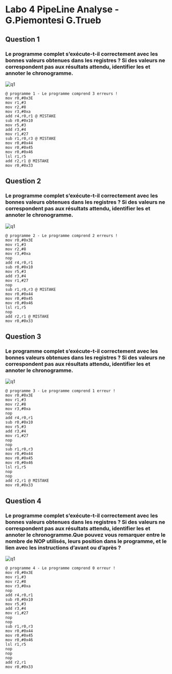 # Labo 4 PipeLine Analyse - G.Piemontesi G.Trueb
## Question 1
### Le programme complet s’exécute-t-il correctement avec les bonnes valeurs obtenues dans les registres ? Si des valeurs ne correspondent pas aux résultats attendu, identifier les et annoter le chronogramme.
![q1](https://github.com/truebguillaume/ARO-Labs/blob/main/4%20-%20PipeLineAnalyse/img/Q1.png)

```assembly
@ programme 1 - Le programme comprend 3 erreurs !
mov r0,#0x3E
mov r1,#3
mov r2,#8
mov r3,#0xa
add r4,r0,r1 @ MISTAKE
sub r0,#0x10
mov r5,#3
add r3,#4
mov r1,#27
sub r1,r0,r3 @ MISTAKE
mov r0,#0x44
mov r0,#0x45
mov r0,#0x46
lsl r1,r5
add r2,r1 @ MISTAKE
mov r0,#0x33
```

## Question 2
### Le programme complet s’exécute-t-il correctement avec les bonnes valeurs obtenues dans les registres ? Si des valeurs ne correspondent pas aux résultats attendu, identifier les et annoter le chronogramme.
![q1](https://github.com/truebguillaume/ARO-Labs/blob/main/4%20-%20PipeLineAnalyse/img/Q3.png)
```assembly
@ programme 2 - Le programme comprend 2 erreurs !
mov r0,#0x3E
mov r1,#3
mov r2,#8
mov r3,#0xa
nop
add r4,r0,r1
sub r0,#0x10
mov r5,#3
add r3,#4
mov r1,#27
nop
sub r1,r0,r3 @ MISTAKE
mov r0,#0x44
mov r0,#0x45
mov r0,#0x46
lsl r1,r5
nop
add r2,r1 @ MISTAKE
mov r0,#0x33
```

## Question 3
### Le programme complet s’exécute-t-il correctement avec les bonnes valeurs obtenues dans les registres ? Si des valeurs ne correspondent pas aux résultats attendu, identifier les et annoter le chronogramme.
![q1](https://github.com/truebguillaume/ARO-Labs/blob/main/4%20-%20PipeLineAnalyse/img/Q3.png)
```assembly
@ programme 3 - Le programme comprend 1 erreur !
mov r0,#0x3E
mov r1,#3
mov r2,#8
mov r3,#0xa
nop
add r4,r0,r1
sub r0,#0x10
mov r5,#3
add r3,#4
mov r1,#27
nop
nop
sub r1,r0,r3
mov r0,#0x44
mov r0,#0x45
mov r0,#0x46
lsl r1,r5
nop
nop
add r2,r1 @ MISTAKE
mov r0,#0x33
```

## Question 4
### Le programme complet s’exécute-t-il correctement avec les bonnes valeurs obtenues dans les registres ? Si des valeurs ne correspondent pas aux résultats attendu, identifier les et annoter le chronogramme.Que pouvez vous remarquer entre le nombre de NOP utilisés, leurs position dans le programme, et le lien avec les instructions d’avant ou d’après ?
![q1](https://github.com/truebguillaume/ARO-Labs/blob/main/4%20-%20PipeLineAnalyse/img/Q4.png)
```assembly
@ programme 4 - Le programme comprend 0 erreur !
mov r0,#0x3E
mov r1,#3
mov r2,#8
mov r3,#0xa
nop
add r4,r0,r1
sub r0,#0x10
mov r5,#3
add r3,#4
mov r1,#27
nop
nop
sub r1,r0,r3
mov r0,#0x44
mov r0,#0x45
mov r0,#0x46
lsl r1,r5
nop
nop
nop
add r2,r1
mov r0,#0x33
```
